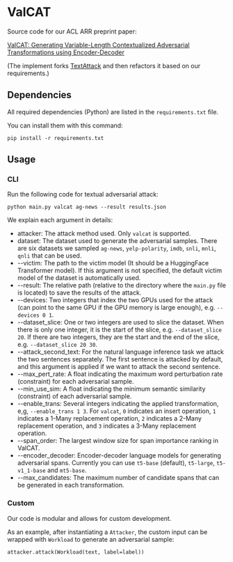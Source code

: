 # ValCAT

Source code for our ACL ARR preprint paper:

[ValCAT: Generating Variable-Length Contextualized Adversarial Transformations using Encoder-Decoder](https://openreview.net/forum?id=fE6Md7R_vqA)

(The implement forks [TextAttack](https://github.com/QData/TextAttack) and then refactors it based on our requirements.)

## Dependencies

All required dependencies (Python) are listed in the `requirements.txt` file.

You can install them with this command:

```
pip install -r requirements.txt
```

## Usage

### CLI

Run the following code for textual adversarial attack:

```
python main.py valcat ag-news --result results.json
```

We explain each argument in details:

- attacker: The attack method used. Only `valcat` is supported.
- dataset: The dataset used to generate the adversarial samples. There are six datasets we sampled `ag-news`, `yelp-polarity`, `imdb`, `snli`, `mnli`, `qnli` that can be used.
- --victim: The path to the victim model (It should be a HuggingFace Transformer model). If this argument is not specified, the default victim model of the dataset is automatically used.
- --result: The relative path (relative to the directory where the `main.py` file is located) to save the results of the attack.
- --devices: Two integers that index the two GPUs used for the attack (can point to the same GPU if the GPU memory is large enough), e.g. `--devices 0 1`.
- --dataset_slice: One or two integers are used to slice the dataset. When there is only one integer, it is the start of the slice, e.g. `--dataset_slice 20`. If there are two integers, they are the start and the end of the slice, e.g. `--dataset_slice 20 30`.
- --attack_second_text: For the natural language inference task we attack the two sentences separately. The first sentence is attacked by default, and this argument is applied if we want to attack the second sentence.
- --max_pert_rate: A float indicating the maximum word perturbation rate (constraint) for each adversarial sample.
- --min_use_sim: A float indicating the minimum semantic similarity (constraint) of each adversarial sample.
- --enable_trans: Several integers indicating the applied transformation, e,g, `--enable_trans 1 3`. For `valcat`, `0` indicates an insert operation, `1` indicates a 1-Many replacement operation, `2` indicates a 2-Many replacement operation, and `3` indicates a 3-Many replacement operation.
- --span_order: The largest window size for span importance ranking in ValCAT.
- --encoder_decoder: Encoder-decoder language models for generating adversarial spans. Currently you can use `t5-base` (default), `t5-large`, `t5-v1_1-base` and `mt5-base`.
- --max_candidates: The maximum number of candidate spans that can be generated in each transformation.

### Custom

Our code is modular and allows for custom development.

As an example, after instantiating a `Attacker`, the custom input can be wrapped with `Workload` to generate an adversarial sample:

```
attacker.attack(Workload(text, label=label))
```

